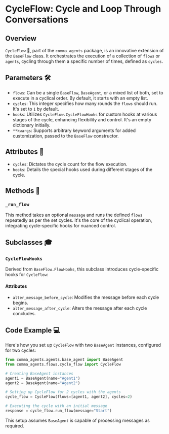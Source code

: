 # CycleFlow: Cycle and Loop Through Conversations

## Overview
`CycleFlow` 🎡, part of the `comma_agents` package, is an innovative extension of the `BaseFlow` class. It orchestrates the execution of a collection of `flows` or `agents`, cycling through them a specific number of times, defined as `cycles`.

## Parameters 🛠️
- `flows`: Can be a single `BaseFlow`, `BaseAgent`, or a mixed list of both, set to execute in a cyclical order. By default, it starts with an empty list.
- `cycles`: This integer specifies how many rounds the `flows` should run. It's set to `1` by default.
- `hooks`: Utilizes `CycleFlow.CycleFlowHooks` for custom hooks at various stages of the cycle, enhancing flexibility and control. It's an empty dictionary initially.
- `**kwargs`: Supports arbitrary keyword arguments for added customization, passed to the `BaseFlow` constructor.

## Attributes 📝
- `cycles`: Dictates the cycle count for the flow execution.
- `hooks`: Details the special hooks used during different stages of the cycle.

## Methods 📌
### `_run_flow`
This method takes an optional `message` and runs the defined `flows` repeatedly as per the set cycles. It's the core of the cyclical operation, integrating cycle-specific hooks for nuanced control.

## Subclasses 🎓
### `CycleFlowHooks`
Derived from `BaseFlow.FlowHooks`, this subclass introduces cycle-specific hooks for `CycleFlow`:

#### Attributes
- `alter_message_before_cycle`: Modifies the message before each cycle begins.
- `alter_message_after_cycle`: Alters the message after each cycle concludes.

## Code Example 💻
Here's how you set up `CycleFlow` with two `BaseAgent` instances, configured for two cycles:

```python
from comma_agents.agents.base_agent import BaseAgent
from comma_agents.flows.cycle_flow import CycleFlow

# Creating BaseAgent instances
agent1 = BaseAgent(name="Agent1")
agent2 = BaseAgent(name="Agent2")

# Setting up CycleFlow for 2 cycles with the agents
cycle_flow = CycleFlow(flows=[agent1, agent2], cycles=2)

# Executing the cycle with an initial message
response = cycle_flow.run_flow(message="Start")
```
This setup assumes `BaseAgent` is capable of processing messages as required.
